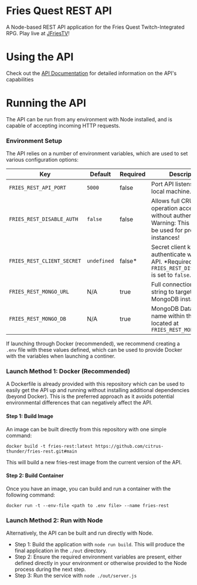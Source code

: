 # Fries Quest REST API
A Node-based REST API application for the Fries Quest Twitch-Integrated RPG. Play live at [JFriesTV](https://twitch.tv/jfriestv)!

# Using the API

Check out the [API Documentation](https://citrus-thunder.github.io/fries-rest/) for detailed information on the API's capabilities

# Running the API
The API can be run from any environment with Node installed, and is capable of accepting incoming HTTP requests.

### Environment Setup
The API relies on a number of environment variables, which are used to set various configuration options:

| Key | Default | Required | Description |
|---|---|---|---|
|`FRIES_REST_API_PORT`|`5000`|false|Port API listens to on the local machine.|
|`FRIES_REST_DISABLE_AUTH`|`false`|false|Allows full CRUD operation access without authentication. Warning: This should not be used for production instances!|
|`FRIES_REST_CLIENT_SECRET`|`undefined`|false*|Secret client key used to authenticate with the API. *Required if `FRIES_REST_DISABLE_AUTH` is set to `false`.|
|`FRIES_REST_MONGO_URL`|N/A|true|Full connection URL string to target MongoDB instance.|
|`FRIES_REST_MONGO_DB`|N/A|true|MongoDB Database name within the cluster located at `FRIES_REST_MONGO_URL` |



If launching through Docker (recommended), we recommend creating a `.env` file with these values defined, which can be used to provide Docker with the variables when launching a continer.

### Launch Method 1: Docker (Recommended)
A Dockerfile is already provided with this repository which can be used to easily get the API up and running without installing additional dependencies (beyond Docker). This is the preferred approach as it avoids potential environmental differences that can negatively affect the API.

#### Step 1: Build Image
An image can be built directly from this repository with one simple command:

`docker build -t fries-rest:latest https://github.com/citrus-thunder/fries-rest.git#main`

This will build a new fries-rest image from the current version of the API.

#### Step 2: Build Container
Once you have an image, you can build and run a container with the following command:

`docker run -t --env-file <path to .env file> --name fries-rest`

### Launch Method 2: Run with Node
Alternatively, the API can be built and run directly with Node.

* Step 1: Build the application with `node run build`. This will produce the final application in the `./out` directory.
* Step 2: Ensure the required environment variables are present, either defined directly in your environment or otherwise provided to the Node process during the next step.
* Step 3: Run the service with `node ./out/server.js`